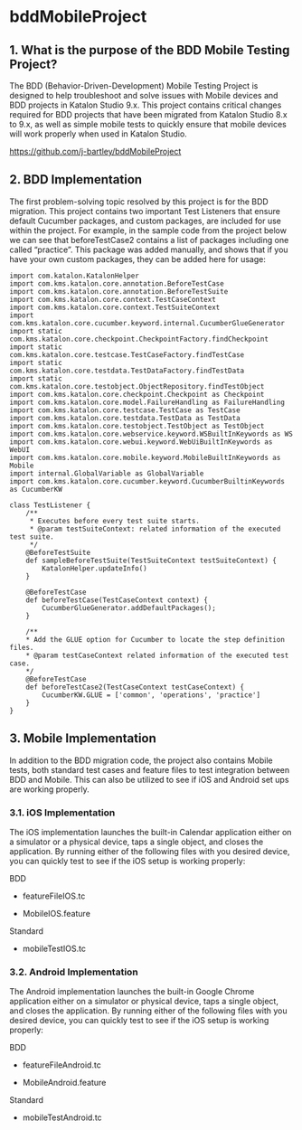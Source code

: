 # bddMobileProject

## 1. What is the purpose of the BDD Mobile Testing Project?

The BDD (Behavior-Driven-Development) Mobile Testing Project is designed to help troubleshoot and solve issues with Mobile devices and BDD projects in Katalon Studio 9.x. This project contains critical changes required for BDD projects that have been migrated from Katalon Studio 8.x to 9.x, as well as simple mobile tests to quickly ensure that mobile devices will work properly when used in Katalon Studio.

https://github.com/j-bartley/bddMobileProject 

## 2. BDD Implementation

The first problem-solving topic resolved by this project is for the BDD migration. This project contains two important Test Listeners that ensure default Cucumber packages, and custom packages, are included for use within the project. For example, in the sample code from the project below we can see that beforeTestCase2 contains a list of packages including one called “practice”. This package was added manually, and shows that if you have your own custom packages, they can be added here for usage:

```
import com.katalon.KatalonHelper
import com.kms.katalon.core.annotation.BeforeTestCase
import com.kms.katalon.core.annotation.BeforeTestSuite
import com.kms.katalon.core.context.TestCaseContext
import com.kms.katalon.core.context.TestSuiteContext
import com.kms.katalon.core.cucumber.keyword.internal.CucumberGlueGenerator
import static com.kms.katalon.core.checkpoint.CheckpointFactory.findCheckpoint
import static com.kms.katalon.core.testcase.TestCaseFactory.findTestCase
import static com.kms.katalon.core.testdata.TestDataFactory.findTestData
import static com.kms.katalon.core.testobject.ObjectRepository.findTestObject
import com.kms.katalon.core.checkpoint.Checkpoint as Checkpoint
import com.kms.katalon.core.model.FailureHandling as FailureHandling
import com.kms.katalon.core.testcase.TestCase as TestCase
import com.kms.katalon.core.testdata.TestData as TestData
import com.kms.katalon.core.testobject.TestObject as TestObject
import com.kms.katalon.core.webservice.keyword.WSBuiltInKeywords as WS
import com.kms.katalon.core.webui.keyword.WebUiBuiltInKeywords as WebUI
import com.kms.katalon.core.mobile.keyword.MobileBuiltInKeywords as Mobile
import internal.GlobalVariable as GlobalVariable
import com.kms.katalon.core.cucumber.keyword.CucumberBuiltinKeywords as CucumberKW

class TestListener {
	/**
	 * Executes before every test suite starts.
	 * @param testSuiteContext: related information of the executed test suite.
	 */
	@BeforeTestSuite
	def sampleBeforeTestSuite(TestSuiteContext testSuiteContext) {
		KatalonHelper.updateInfo()
	}

	@BeforeTestCase
	def beforeTestCase(TestCaseContext context) {
		CucumberGlueGenerator.addDefaultPackages();
	}

	/**
	* Add the GLUE option for Cucumber to locate the step definition files.
	* @param testCaseContext related information of the executed test case.
	*/
	@BeforeTestCase
	def beforeTestCase2(TestCaseContext testCaseContext) {
		CucumberKW.GLUE = ['common', 'operations', 'practice']
	}
}
```

## 3. Mobile Implementation

In addition to the BDD migration code, the project also contains Mobile tests, both standard test cases and feature files to test integration between BDD and Mobile. This can also be utilized to see if iOS and Android set ups are working properly.

### 3.1. iOS Implementation

The iOS implementation launches the built-in Calendar application either on a simulator or a physical device, taps a single object, and closes the application. By running either of the following files with you desired device, you can quickly test to see if the iOS setup is working properly:

BDD

- featureFileIOS.tc

- MobileIOS.feature

Standard

- mobileTestIOS.tc

### 3.2. Android Implementation

The Android implementation launches the built-in Google Chrome application either on a simulator or physical device, taps a single object, and closes the application. By running either of the following files with you desired device, you can quickly test to see if the iOS setup is working properly:

BDD

- featureFileAndroid.tc

- MobileAndroid.feature

Standard

- mobileTestAndroid.tc